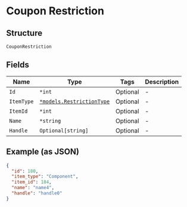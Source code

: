 
# Coupon Restriction

## Structure

`CouponRestriction`

## Fields

| Name | Type | Tags | Description |
|  --- | --- | --- | --- |
| `Id` | `*int` | Optional | - |
| `ItemType` | [`*models.RestrictionType`](../../doc/models/restriction-type.md) | Optional | - |
| `ItemId` | `*int` | Optional | - |
| `Name` | `*string` | Optional | - |
| `Handle` | `Optional[string]` | Optional | - |

## Example (as JSON)

```json
{
  "id": 180,
  "item_type": "Component",
  "item_id": 184,
  "name": "name4",
  "handle": "handle0"
}
```

